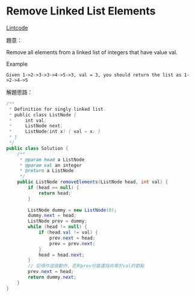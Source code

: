 # Remove Linked List Elements

[Lintcode](http://www.lintcode.com/en/problem/remove-linked-list-elements/)

題意：

Remove all elements from a linked list of integers that have value val.

Example
```
Given 1->2->3->3->4->5->3, val = 3, you should return the list as 1->2->4->5
```

解題思路：


```java
/**
 * Definition for singly-linked list.
 * public class ListNode {
 *     int val;
 *     ListNode next;
 *     ListNode(int x) { val = x; }
 * }
 */
public class Solution {
    /**
     * @param head a ListNode
     * @param val an integer
     * @return a ListNode
     */
    public ListNode removeElements(ListNode head, int val) {
        if (head == null) {
            return head;
        }
        
        ListNode dummy = new ListNode(0);
        dummy.next = head;
        ListNode prev = dummy;
        while (head != null) {
            if (head.val != val) {
                prev.next = head;
                prev = prev.next;
            }
            head = head.next;
        }
        // 記得作這個動作，否則prev可能還指向等於val的節點
        prev.next = head;
        return dummy.next;
    }
}

```
